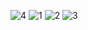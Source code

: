 ![4](https://user-images.githubusercontent.com/105038219/167284033-f886530b-1575-473d-b900-eabd4e995f49.png)
![1](https://user-images.githubusercontent.com/105038219/167284036-43e65497-1bc2-4ede-ba82-b5d1599a5882.png)
![2](https://user-images.githubusercontent.com/105038219/167284038-d85c7046-6394-4d9d-9b08-57db8ec8c0c0.png)
![3](https://user-images.githubusercontent.com/105038219/167284039-09111f4b-ba6d-49a2-b506-8ca60f929093.png)
